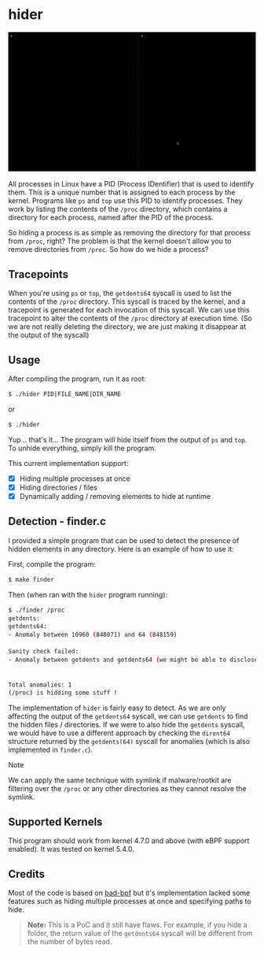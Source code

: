 # hider

![hider_demo](../../.github/resources/hide_pid_demo.gif)

All processes in Linux have a PID (Process IDentifier) that is used to identify them. This is a unique number that is assigned to each process by the kernel. Programs like `ps` and `top` use this PID to identify processes. They work by listing the contents of the `/proc` directory, which contains a directory for each process, named after the PID of the process.

So hiding a process is as simple as removing the directory for that process from `/proc`, right? The problem is that the kernel doesn't allow you to remove directories from `/proc`. So how do we hide a process?

## Tracepoints

When you're using `ps` or `top`, the `getdents64` syscall is used to list the contents of the `/proc` directory. This syscall is traced by the kernel, and a tracepoint is generated for each invocation of this syscall. We can use this tracepoint to alter the contents of the `/proc` directory at execution time. (So we are not really deleting the directory, we are just making it disappear at the output of the syscall)

## Usage

After compiling the program, run it as root:

```bash
$ ./hider PID|FILE_NAME|DIR_NAME
```

or

```bash
$ ./hider
```

Yup .. that's it... The program will hide itself from the output of `ps` and `top`.
To unhide everything, simply kill the program.

This current implementation support:

- [x] Hiding multiple processes at once
- [x] Hiding directories / files
- [x] Dynamically adding / removing elements to hide at runtime

## Detection - finder.c

I provided a simple program that can be used to detect the presence of hidden elements in any directory. Here is an example of how to use it:

First, compile the program:

```bash
$ make finder
```

Then (when ran with the `hider` program running):

```bash
$ ./finder /proc
getdents:
getdents64:
- Anomaly between 10960 (848071) and 64 (848159)

Sanity check failed:
- Anomaly between getdents and getdents64 (we might be able to disclose more files)


Total anomalies: 1
(/proc) is hidding some stuff !
```

The implementation of `hider` is fairly easy to detect. As we are only affecting the output of the `getdents64` syscall, we can use `getdents` to find the hidden files / directories. If we were to also hide the `getdents` syscall, we would have to use a different approach by checking the `dirent64` structure returned by the `getdents(64)` syscall for anomalies (which is also implemented in `finder.c`).

>[!NOTE]
> We can apply the same technique with symlink if malware/rootkit are filtering over the `/proc` or any other directories as they cannot resolve the symlink.

## Supported Kernels

This program should work from kernel 4.7.0 and above (with eBPF support enabled). It was tested on kernel 5.4.0.

## Credits

Most of the code is based on [bad-bpf](https://github.com/pathtofile/bad-bpf) but it's implementation lacked some features such as hiding multiple processes at once and specifying paths to hide.

> **Note:** This is a PoC and it still have flaws. For example, if you hide a folder, the return value of the `getdents64` syscall will be different from the number of bytes read.